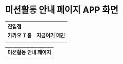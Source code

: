 # 미션활동 안내 페이지 APP 화면

|  |  |
| --- | --- |
| **진입점** | |
| **카카오 T 홈** | **지금여기 메인** |
|  |  |

|  |
| --- |
| **미션활동 안내 페이지** |
|  |